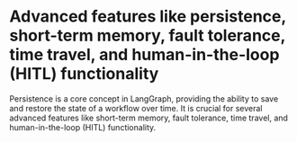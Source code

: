 # Advanced features like persistence, short-term memory, fault tolerance, time travel, and human-in-the-loop (HITL) functionality 

Persistence is a core concept in LangGraph, providing the ability to save and restore the state of a workflow over time. It is crucial for several advanced features like short-term memory, fault tolerance, time travel, and human-in-the-loop (HITL) functionality.
